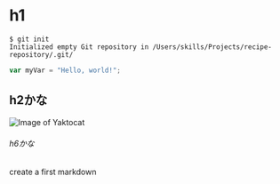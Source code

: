 # h1
```
$ git init
Initialized empty Git repository in /Users/skills/Projects/recipe-repository/.git/
```

``` javascript
var myVar = "Hello, world!";
```
## h2かな
![Image of Yaktocat](https://octodex.github.com/images/yaktocat.png)
###### h6かな

create a first markdown
